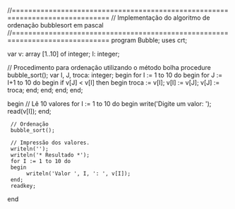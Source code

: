 
//==============================================================================
// Implementação do algoritmo de ordenação bubblesort em pascal
//==============================================================================
program Bubble;
uses crt;
 
var
   v: array [1..10] of integer;
   I: integer;
 
// Procedimento para ordenação utilizando o método bolha
procedure bubble_sort();
var
   I, J, troca: integer;
begin
     for I := 1 to 10 do
     begin
          for J := I+1 to 10 do
          begin
               if v[J] < v[I] then
               begin
                    troca := v[I];
                    v[I] := v[J];
                    v[J] := troca;
               end;
          end;
     end;
end;
 
begin
     // Lê 10 valores
     for I := 1 to 10 do
     begin
          write('Digite um valor: ');
          read(v[I]);
     end;
 
     // Ordenação
     bubble_sort();
 
     // Impressão dos valores.
     writeln('');
     writeln('* Resultado *');
     for I := 1 to 10 do
     begin
          writeln('Valor ', I, ': ', v[I]);
     end;
     readkey;
end
